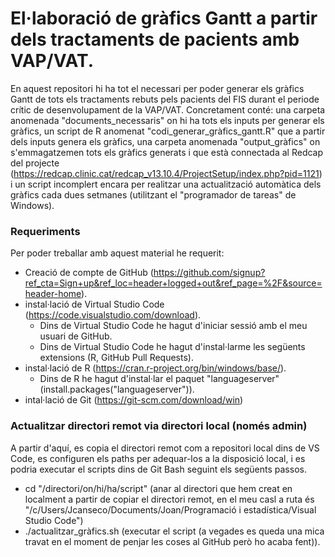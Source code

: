 # El·laboració de gràfics Gantt a partir dels tractaments de pacients amb VAP/VAT.

En aquest repositori hi ha tot el necessari per poder generar els gràfics Gantt de tots els tractaments rebuts pels pacients del FIS durant el periode crític de desenvolupament de la VAP/VAT. Concretament conté: una carpeta anomenada "documents_necessaris" on hi ha tots els inputs per generar els gràfics, un script de R anomenat "codi_generar_gràfics_gantt.R" que a partir dels inputs genera els gràfics, una carpeta anomenada "output_gràfics" on s'emmagatzemen tots els gràfics generats i que està connectada al Redcap del projecte (https://redcap.clinic.cat/redcap_v13.10.4/ProjectSetup/index.php?pid=1121) i un script incomplert encara per realitzar una actualització automàtica dels gràfics cada dues setmanes (utilitzant el "programador de tareas" de Windows).


### Requeriments

Per poder treballar amb aquest material he requerit:
- Creació de compte de GitHub (https://github.com/signup?ref_cta=Sign+up&ref_loc=header+logged+out&ref_page=%2F&source=header-home).
- instal·lació de Virtual Studio Code (https://code.visualstudio.com/download).
    - Dins de Virtual Studio Code he hagut d'iniciar sessió amb el meu usuari de GitHub.
    - Dins de Virtual Studio Code he hagut d'instal·larme les següents extensions (R, GitHub Pull Requests).
- instal·lació de R (https://cran.r-project.org/bin/windows/base/).
    - Dins de R he hagut d'instal·lar el paquet "languageserver" (install.packages("languageserver")).
- intal·lació de Git (https://git-scm.com/download/win)


### Actualitzar directori remot via directori local (només admin)

A partir d'aquí, es copia el directori remot com a repositori local dins de VS Code, es configuren els paths per adequar-los a la disposició local, i es podria executar el scripts dins de Git Bash seguint els següents passos.
- cd "/directori/on/hi/ha/script" (anar al directori que hem creat en localment a partir de copiar el directori remot, en el meu casl a ruta és "/c/Users/Jcanseco/Documents/Joan/Programació i estadística/Visual Studio Code")
- ./actualitzar_gràfics.sh (executar el script (a vegades es queda una mica travat en el moment de penjar les coses al GitHub però ho acaba fent)).


